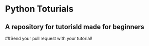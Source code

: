 # Python Toturials

## A repository for tutorisld made for beginners

##Send your pull request with your tutorial!